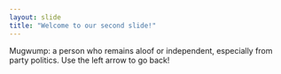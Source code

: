 ```yaml
---
layout: slide
title: "Welcome to our second slide!"
---
```

Mugwump: a person who remains aloof or independent, especially from party politics.
Use the left arrow to go back!
